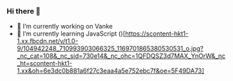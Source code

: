 ### Hi there 👋

- 🔭 I’m currently working on Vanke
- 🌱 I’m currently learning JavaScript
()[https://scontent-hkt1-1.xx.fbcdn.net/v/t1.0-9/104942248_710993903066325_1169701865380530531_o.jpg?_nc_cat=108&_nc_sid=730e14&_nc_ohc=1QFDQSZ3d7MAX_YnOrW&_nc_ht=scontent-hkt1-1.xx&oh=6e3dc0b881a6f27c3eaa4a5e752ebc7f&oe=5F49DA73]
<!--
**Yill625/Yill625** is a ✨ _special_ ✨ repository because its `README.md` (this file) appears on your GitHub profile.
Here are some ideas to get you started:
- 🔭 I’m currently working on Vanke
- 🌱 I’m currently learning JavaScript
- 👯 I’m looking to collaborate on ...
- 🤔 I’m looking for help with ...
- 💬 Ask me about ...
- 📫 How to reach me: ...
- 😄 Pronouns: ...
- ⚡ Fun fact: ...
-->
